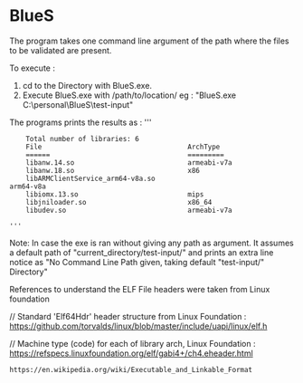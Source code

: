 # BlueS

The program takes one command line argument of the path where the files to be validated are present. 

To execute :
1. cd to the Directory with BlueS.exe.
2. Execute BlueS.exe with /path/to/location/
eg :
    "BlueS.exe C:\personal\BlueS\test-input\"

The programs prints the results as :
    '''		

		Total number of libraries: 6
		File                                    ArchType
		======                                  =========
		libanw.14.so                            armeabi-v7a
		libanw.18.so                            x86
		libARMClientService_arm64-v8a.so                                arm64-v8a
		libiomx.13.so                           mips
		libjniloader.so                         x86_64
		libudev.so                              armeabi-v7a

    '''
Note: In case the exe is ran without giving any path as argument. 
It assumes a default path of "current_directory/test-input/" and prints an extra line notice as "No Command Line Path given, taking default "test-input/" Directory"

References to understand the ELF File headers were taken from Linux foundation

// Standard 'Elf64Hdr' header structure from Linux Foundation : https://github.com/torvalds/linux/blob/master/include/uapi/linux/elf.h

// Machine type (code) for each of library arch, Linux Foundation : https://refspecs.linuxfoundation.org/elf/gabi4+/ch4.eheader.html 
	
    https://en.wikipedia.org/wiki/Executable_and_Linkable_Format
